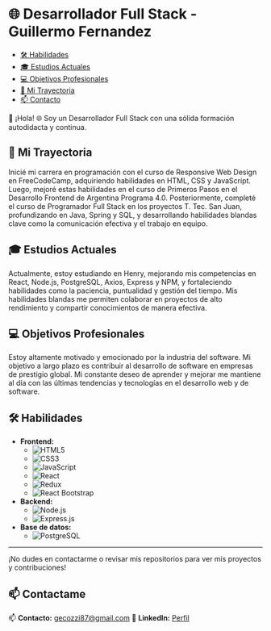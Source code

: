 # 🌐 Desarrollador Full Stack - Guillermo Fernandez 

- [🛠 Habilidades](#-habilidades)
- [🎓 Estudios Actuales](#-estudios-actuales)
- [💻 Objetivos Profesionales](#-objetivos-profesionales)
- [🚀 Mi Trayectoria](#-mi-trayectoria)
- [📫 Contacto](#-contactame)

👋 ¡Hola! 
🌐 Soy un Desarrollador Full Stack con una sólida formación autodidacta y continua.

## 🚀 Mi Trayectoria

Inicié mi carrera en programación con el curso de Responsive Web Design en FreeCodeCamp, adquiriendo habilidades en HTML, CSS y JavaScript. Luego, mejoré estas habilidades en el curso de Primeros Pasos en el Desarrollo Frontend de Argentina Programa 4.0. Posteriormente, completé el curso de Programador Full Stack en los proyectos T. Tec. San Juan, profundizando en Java, Spring y SQL, y desarrollando habilidades blandas clave como la comunicación efectiva y el trabajo en equipo.

## 🎓 Estudios Actuales

Actualmente, estoy estudiando en Henry, mejorando mis competencias en React, Node.js, PostgreSQL, Axios, Express y NPM, y fortaleciendo habilidades como la paciencia, puntualidad y gestión del tiempo. Mis habilidades blandas me permiten colaborar en proyectos de alto rendimiento y compartir conocimientos de manera efectiva.

## 💻 Objetivos Profesionales

Estoy altamente motivado y emocionado por la industria del software. Mi objetivo a largo plazo es contribuir al desarrollo de software en empresas de prestigio global. Mi constante deseo de aprender y mejorar me mantiene al día con las últimas tendencias y tecnologías en el desarrollo web y de software.

## 🛠 Habilidades

- **Frontend:**
  - ![HTML5](https://img.shields.io/badge/HTML5-E34F26?style=for-the-badge&logo=html5&logoColor=white)
  - ![CSS3](https://img.shields.io/badge/CSS3-1572B6?style=for-the-badge&logo=css3&logoColor=white)
  - ![JavaScript](https://img.shields.io/badge/JavaScript-F7DF1E?style=for-the-badge&logo=javascript&logoColor=black)
  - ![React](https://img.shields.io/badge/React-61DAFB?style=for-the-badge&logo=react&logoColor=black)
  - ![Redux](https://img.shields.io/badge/Redux-764ABC?style=for-the-badge&logo=redux&logoColor=white)
  - ![React Bootstrap](https://img.shields.io/badge/React%20Bootstrap-563D7C?style=for-the-badge&logo=bootstrap&logoColor=white)
- **Backend:**
  - ![Node.js](https://img.shields.io/badge/Node.js-339933?style=for-the-badge&logo=nodedotjs&logoColor=white)
  - ![Express.js](https://img.shields.io/badge/Express.js-000000?style=for-the-badge&logo=express&logoColor=white)
- **Base de datos:**
  - ![PostgreSQL](https://img.shields.io/badge/PostgreSQL-336791?style=for-the-badge&logo=postgresql&logoColor=white)

---

¡No dudes en contactarme o revisar mis repositorios para ver mis proyectos y contribuciones!

## 📫 Contactame

📫 **Contacto:** gecozzi87@gmail.com
🔗 **LinkedIn:** [Perfil](https://www.linkedin.com/in/guillermo-fern%C3%A1ndez-703b50267)
